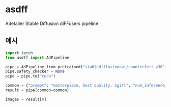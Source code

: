 # asdff

Adetailer Stable Diffusion diFFusers pipeline

## 예시

```py
import torch
from asdff import AdPipeline

pipe = AdPipeline.from_pretrained("stablediffusionapi/counterfeit-v30", torch_dtype=torch.float16)
pipe.safety_checker = None
pipe = pipe.to("cuda")

common = {"prompt": "masterpiece, best quality, 1girl", "num_inference_steps": 28}
result = pipe(common=common)

images = result[0]
```
